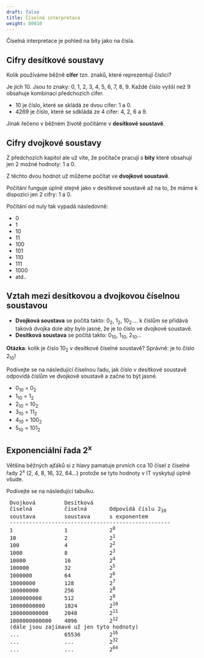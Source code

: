 ```yaml
---
draft: false
title: Číselná interpretace
weight: 80010
---
```


Číselná interpretace je pohled na bity jako na čísla.  

## Cifry desítkové soustavy
Kolik používáme běžně **cifer** tzn. znaků, které reprezentují číslici?

Je jich 10. Jsou to znaky: 0, 1, 2, 3, 4, 5, 6, 7, 8, 9. Každé číslo vyšší než 9 obsahuje kombinaci předchozích cifer.

- 10 je číslo, které se skládá ze dvou cifer: 1 a 0.
- 4269 je číslo, které se sdkládá ze 4 cifer: 4, 2, 6 a 9.

Jinak řečeno v běžném životě počítáme v **desítkové soustavě**.

## Cifry dvojkové soustavy

Z předchozích kapitol ale už víte, že počítače pracují s **bity** které obsahují jen 2 možné hodnoty: 1 a 0.

Z těchto dvou hodnot už můžeme počítat ve **dvojkové soustavě**.

Počítání funguje úplně stejně jako v desítkové soustavě až na to, že máme k dispozici jen 2 cifry: 1 a 0.

Počítání od nuly tak vypadá následovně: 
- 0
- 1
- 10
- 11
- 100
- 101
- 110
- 111
- 1000
- atd..

## Vztah mezi desítkovou a dvojkovou číselnou soustavou

- **Dvojková soustava** se počítá takto: 0<sub>2</sub>, 1<sub>2</sub>, 10<sub>2</sub> … k číslům se přidává taková dvojka dole aby bylo jasné, že je to číslo ve dvojkové soustavě.
- **Desítková soustava** se počítá takto: 0<sub>10</sub>, 1<sub>10</sub>, 2<sub>10</sub>…

**Otázka**: kolik je číslo 10<sub>2</sub> v desítkové číselné soustavě?
Správně: je to číslo 2<sub>10</sub>!

Podívejte se na následující číselnou řadu, jak číslo v desítkové soustavě odpovídá číslům ve dvojkové soustavě a začne to být jasné.

- 0<sub>10</sub> = 0<sub>2</sub>
- 1<sub>10</sub> = 1<sub>2</sub>
- 2<sub>10</sub> = 10<sub>2</sub>
- 3<sub>10</sub> = 11<sub>2</sub>
- 4<sub>10</sub> = 100<sub>2</sub>
- 5<sub>10</sub> = 101<sub>2</sub>

## Exponenciální řada 2<sup>x</sup>

Většina běžných ajťáků si z hlavy pamatuje prvních cca 10 čísel z číselné řady 2<sup>x</sup> (2, 4, 8, 16, 32, 64…) protože se tyto hodnoty v IT vyskytují úplně všude. 

Podívejte se na následující tabulku.

<pre>
 Dvojková         Desítková  
 číselná          číselná       Odpovídá číslu 2<sub>10</sub>
 soustava         soustava      s exponentem
 --------------------------------------------------
 1                1             2<sup>0</sup>
 10               2             2<sup>1</sup>
 100              4             2<sup>2</sup>
 1000             8             2<sup>3</sup>
 10000            16            2<sup>4</sup>
 100000           32            2<sup>5</sup>
 1000000          64            2<sup>6</sup>
 10000000         128           2<sup>7</sup>
 100000000        256           2<sup>8</sup>
 1000000000       512           2<sup>9</sup>
 10000000000      1024          2<sup>10</sup>
 100000000000     2048          2<sup>11</sup>
 1000000000000    4096          2<sup>12</sup>
 (dále jsou zajímavé už jen tyto hodnoty)
 ...              65536         2<sup>16</sup>
 ...              ...           2<sup>32</sup>
 ...              ...           2<sup>64</sup>
 
</pre>
